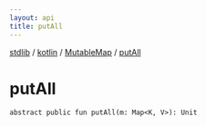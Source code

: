 ```yaml
---
layout: api
title: putAll
---
```

[stdlib](../../index.html) / [kotlin](../index.html) / [MutableMap](index.html) / [putAll](putAll.html)

# putAll

```
abstract public fun putAll(m: Map<K, V>): Unit
```
